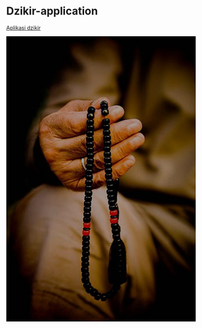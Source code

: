Dzikir-application
==================


<a href="#">Aplikasi dzikir</a>

![](https://github.com/eandriyas/Dzikir-application/blob/master/res/drawable-hdpi/img.jpg)